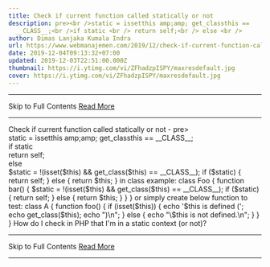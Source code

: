 ```yaml
---
title: Check if current function called statically or not
description: pre><br />static = issetthis amp;amp; get_classthis ==
  __CLASS__;<br />if static <br /> return self;<br /> else <br />
author: Dimas Lanjaka Kumala Indra
url: https://www.webmanajemen.com/2019/12/check-if-current-function-called.html
date: 2019-12-04T09:13:32+07:00
updated: 2019-12-03T22:51:00.000Z
thumbnail: https://i.ytimg.com/vi/ZFhadzpISPY/maxresdefault.jpg
cover: https://i.ytimg.com/vi/ZFhadzpISPY/maxresdefault.jpg
---
```


<hr/> Skip to Full Contents <a href="https://www.webmanajemen.com/2019/12/check-if-current-function-called.html" rel="follow" class="button" id="read-more">Read More</a> <hr/> Check if current function called statically or not - pre><br />static = issetthis amp;amp; get_classthis == __CLASS__;<br />if static <br /> return self;<br /> else <br /> $static = !(isset($this) && get_class($this) == __CLASS__);
if ($static) {
  return self;
} else {
  return $this;
}
 in class example: 
class Foo {
   function bar() {
      $static = !(isset($this) && get_class($this) == __CLASS__);
if ($static) {
  return self;
} else {
  return $this;
}   }
} or simply create below function to test: 
class A
{    function foo()
    {
        if (isset($this)) {
            echo '$this is defined (';
            echo get_class($this);
            echo ")\n";
        } else {
            echo "\$this is not defined.\n";
        }
    }
}
 How do I check in PHP that I'm in a static context (or not)? <hr/> Skip to Full Contents <a href="https://www.webmanajemen.com/2019/12/check-if-current-function-called.html" rel="follow" class="button" id="read-more">Read More</a> <hr/>
